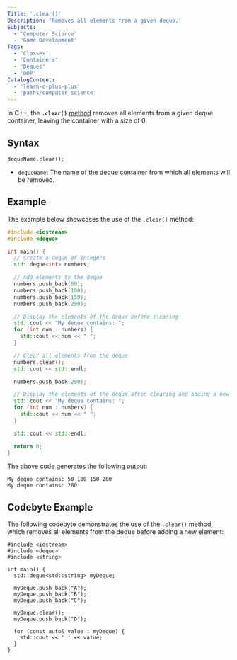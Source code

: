 ```yaml
---
Title: '.clear()'
Description: 'Removes all elements from a given deque.'
Subjects:
  - 'Computer Science'
  - 'Game Development'
Tags:
  - 'Classes'
  - 'Containers'
  - 'Deques'
  - 'OOP'
CatalogContent:
  - 'learn-c-plus-plus'
  - 'paths/computer-science'
---
```


In C++, the **`.clear()`** [method](https://www.codecademy.com/resources/docs/cpp/methods) removes all elements from a given deque container, leaving the container with a size of 0.

## Syntax

```pseudo
dequeName.clear();
```

- `dequeName`: The name of the deque container from which all elements will be removed.

## Example

The example below showcases the use of the `.clear()` method:

```cpp
#include <iostream>
#include <deque>

int main() {
  // Create a deque of integers
  std::deque<int> numbers;

  // Add elements to the deque
  numbers.push_back(50);
  numbers.push_back(100);
  numbers.push_back(150);
  numbers.push_back(200);

  // Display the elements of the deque before clearing
  std::cout << "My deque contains: ";
  for (int num : numbers) {
    std::cout << num << " ";
  }

  // Clear all elements from the deque
  numbers.clear();
  std::cout << std::endl;

  numbers.push_back(200);

  // Display the elements of the deque after clearing and adding a new element
  std::cout << "My deque contains: ";
  for (int num : numbers) {
    std::cout << num << " ";
  }

  std::cout << std::endl;

  return 0;
}
```

The above code generates the following output:

```shell
My deque contains: 50 100 150 200
My deque contains: 200
```

## Codebyte Example

The following codebyte demonstrates the use of the `.clear()` method, which removes all elements from the deque before adding a new element:

```codebyte/cpp
#include <iostream>
#include <deque>
#include <string>

int main() {
  std::deque<std::string> myDeque;

  myDeque.push_back("A");
  myDeque.push_back("B");
  myDeque.push_back("C");

  myDeque.clear();
  myDeque.push_back("D");

  for (const auto& value : myDeque) {
    std::cout << ' ' << value;
  }
}
```
